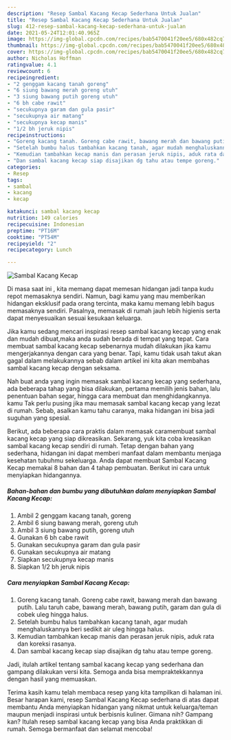 ```yaml
---
description: "Resep Sambal Kacang Kecap Sederhana Untuk Jualan"
title: "Resep Sambal Kacang Kecap Sederhana Untuk Jualan"
slug: 412-resep-sambal-kacang-kecap-sederhana-untuk-jualan
date: 2021-05-24T12:01:40.965Z
image: https://img-global.cpcdn.com/recipes/bab5470041f20ee5/680x482cq70/sambal-kacang-kecap-foto-resep-utama.jpg
thumbnail: https://img-global.cpcdn.com/recipes/bab5470041f20ee5/680x482cq70/sambal-kacang-kecap-foto-resep-utama.jpg
cover: https://img-global.cpcdn.com/recipes/bab5470041f20ee5/680x482cq70/sambal-kacang-kecap-foto-resep-utama.jpg
author: Nicholas Hoffman
ratingvalue: 4.1
reviewcount: 6
recipeingredient:
- "2 genggam kacang tanah goreng"
- "6 siung bawang merah goreng utuh"
- "3 siung bawang putih goreng utuh"
- "6 bh cabe rawit"
- "secukupnya garam dan gula pasir"
- "secukupnya air matang"
- "secukupnya kecap manis"
- "1/2 bh jeruk nipis"
recipeinstructions:
- "Goreng kacang tanah. Goreng cabe rawit, bawang merah dan bawang putih. Lalu taruh cabe, bawang merah, bawang putih, garam dan gula di cobek uleg hingga halus."
- "Setelah bumbu halus tambahkan kacang tanah, agar mudah menghaluskannya beri sedikit air uleg hingga halus."
- "Kemudian tambahkan kecap manis dan perasan jeruk nipis, aduk rata dan koreksi rasanya."
- "Dan sambal kacang kecap siap disajikan dg tahu atau tempe goreng."
categories:
- Resep
tags:
- sambal
- kacang
- kecap

katakunci: sambal kacang kecap 
nutrition: 149 calories
recipecuisine: Indonesian
preptime: "PT16M"
cooktime: "PT54M"
recipeyield: "2"
recipecategory: Lunch

---
```



![Sambal Kacang Kecap](https://img-global.cpcdn.com/recipes/bab5470041f20ee5/680x482cq70/sambal-kacang-kecap-foto-resep-utama.jpg)

Di masa  saat ini , kita memang dapat memesan hidangan jadi tanpa kudu repot memasaknya sendiri. Namun, bagi kamu yang mau memberikan hidangan eksklusif pada orang tercinta, maka kamu memang lebih bagus memasaknya sendiri. Pasalnya, memasak di rumah jauh lebih higienis serta dapat menyesuaikan sesuai kesukaan keluarga.

Jika kamu sedang mencari inspirasi resep sambal kacang kecap yang enak dan mudah dibuat,maka anda sudah berada di tempat yang tepat. Cara membuat sambal kacang kecap  sebenarnya mudah dilakukan jika kamu mengerjakannya dengan cara yang benar. Tapi, kamu tidak usah takut akan gagal dalam melakukannya 
sebab dalam artikel ini kita akan membahas sambal kacang kecap dengan seksama.  



Nah buat anda yang ingin memasak sambal kacang kecap yang sederhana, ada beberapa tahap yang bisa dilakukan, pertama memilih jenis bahan, lalu penentuan bahan segar, hingga cara membuat dan menghidangkannya. kamu Tak perlu pusing jika mau memasak sambal kacang kecap yang lezat di rumah. Sebab, asalkan kamu  tahu caranya, maka hidangan ini bisa jadi suguhan yang spesial.

Berikut, ada beberapa cara praktis  dalam memasak caramembuat sambal kacang kecap yang siap dikreasikan. Sekarang, yuk kita coba kreasikan sambal kacang kecap sendiri di rumah. Tetap dengan bahan yang sederhana, hidangan ini dapat memberi manfaat dalam membantu menjaga kesehatan tubuhmu sekeluarga. Anda dapat membuat Sambal Kacang Kecap memakai 8 bahan dan 4 tahap pembuatan. Berikut ini cara untuk menyiapkan hidangannya.

<!--inarticleads1-->

##### Bahan-bahan dan bumbu yang dibutuhkan dalam menyiapkan Sambal Kacang Kecap:

1. Ambil 2 genggam kacang tanah, goreng
1. Ambil 6 siung bawang merah, goreng utuh
1. Ambil 3 siung bawang putih, goreng utuh
1. Gunakan 6 bh cabe rawit
1. Gunakan secukupnya garam dan gula pasir
1. Gunakan secukupnya air matang
1. Siapkan secukupnya kecap manis
1. Siapkan 1/2 bh jeruk nipis




<!--inarticleads2-->

##### Cara menyiapkan Sambal Kacang Kecap:

1. Goreng kacang tanah. Goreng cabe rawit, bawang merah dan bawang putih. Lalu taruh cabe, bawang merah, bawang putih, garam dan gula di cobek uleg hingga halus.
1. Setelah bumbu halus tambahkan kacang tanah, agar mudah menghaluskannya beri sedikit air uleg hingga halus.
1. Kemudian tambahkan kecap manis dan perasan jeruk nipis, aduk rata dan koreksi rasanya.
1. Dan sambal kacang kecap siap disajikan dg tahu atau tempe goreng.




Jadi, itulah artikel tentang  sambal kacang kecap  yang sederhana dan gampang dilakukan versi kita. Semoga anda bisa mempraktekkannya dengan hasil yang memuaskan. 

Terima kasih kamu telah membaca resep yang kita tampilkan di halaman ini. Besar harapan kami, resep  Sambal Kacang Kecap sederhana di atas dapat membantu Anda menyiapkan hidangan yang nikmat untuk keluarga/teman maupun menjadi inspirasi untuk berbisnis kuliner. Gimana nih? Gampang kan? Itulah resep sambal kacang kecap yang bisa Anda praktikkan di rumah. Semoga bermanfaat dan selamat mencoba!

